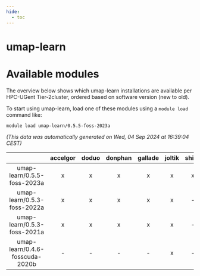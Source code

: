 ```yaml
---
hide:
  - toc
---
```


umap-learn
==========

# Available modules


The overview below shows which umap-learn installations are available per HPC-UGent Tier-2cluster, ordered based on software version (new to old).

To start using umap-learn, load one of these modules using a `module load` command like:

```shell
module load umap-learn/0.5.5-foss-2023a
```

*(This data was automatically generated on Wed, 04 Sep 2024 at 16:39:04 CEST)*  

| |accelgor|doduo|donphan|gallade|joltik|shinx|skitty|
| :---: | :---: | :---: | :---: | :---: | :---: | :---: | :---: |
|umap-learn/0.5.5-foss-2023a|x|x|x|x|x|x|x|
|umap-learn/0.5.3-foss-2022a|x|x|x|x|x|-|x|
|umap-learn/0.5.3-foss-2021a|x|x|x|x|x|-|x|
|umap-learn/0.4.6-fosscuda-2020b|-|-|-|-|x|-|-|
